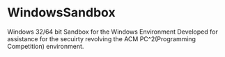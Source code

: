 # WindowsSandbox
Windows 32/64 bit Sandbox for the Windows Environment
Developed for assistance for the secuirty revolving the ACM PC^2(Programming Competition) environment.
